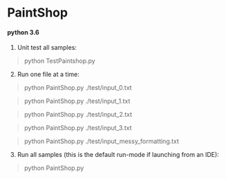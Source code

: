 # PaintShop
#### python 3.6


1. Unit test all samples:

> python TestPaintshop.py


2. Run one file at a time:

> python PaintShop.py ./test/input_0.txt

> python PaintShop.py ./test/input_1.txt

> python PaintShop.py ./test/input_2.txt

> python PaintShop.py ./test/input_3.txt

> python PaintShop.py ./test/input_messy_formatting.txt


3. Run all samples (this is the default run-mode if launching from an IDE):

> python PaintShop.py

